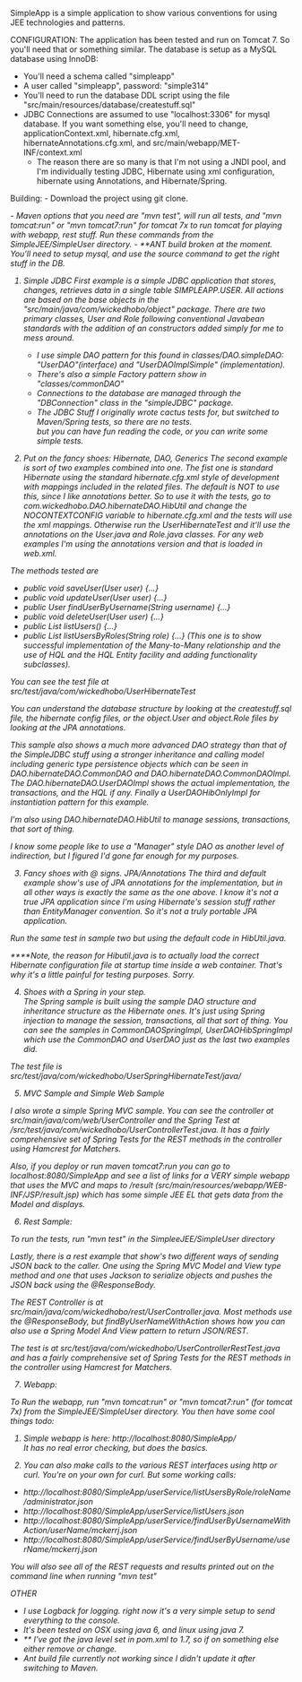 SimpleApp is a simple application to show various conventions for using JEE technologies and patterns.

CONFIGURATION:  The application has been tested and run on Tomcat 7.  So you'll need that or something similar.  The database
is setup as a MySQL database using InnoDB:
  - You'll need a schema called "simpleapp" 
  - A user called "simpleapp", password: "simple314"
  - You'll need to run the database DDL script using the file "src/main/resources/database/createstuff.sql"
  - JDBC Connections are assumed to use "localhost:3306" for mysql database.  If you want something else, you'll need to change,
  	applicationContext.xml, hibernate.cfg.xml, hibernateAnnotations.cfg.xml, and src/main/webapp/MET-INF/context.xml
  	- The reason there are so many is that I'm not using a JNDI pool, and I'm individually testing JDBC, Hibernate using xml configuration,
  	  hibernate using Annotations, and Hibernate/Spring. 

Building:
	- Download the project using git clone. <Address>
	- Maven options that you need are "mvn test", will run all tests, and "mvn tomcat:run" or "mvn tomcat7:run" for tomcat 7x to run tomcat for playing with webapp, rest stuff.
	  Run these commands from the SimpleJEE/SimpleUser directory.
	- **ANT build broken at the moment.  You'll need to setup mysql, and use the source command to get the right stuff in the DB.

1) Simple JDBC
First example is a simple JDBC application that stores, changes, retrieves data in a single table SIMPLEAPP.USER.
All actions are based on the base objects in the "src/main/java/com/wickedhobo/object" package.  There are two primary classes, 
User and Role following conventional Javabean standards with the addition of an constructors added simply 
for me to mess around.
	- I use simple DAO pattern for this found in classes/DAO.simpleDAO: "UserDAO"(interface) and "UserDAOImplSimple"
		(implementation).  
	- There's also a simple Factory pattern show in "classes/commonDAO"
	- Connections to the database are managed through the "DBConnection" class in the "simpleJDBC" package.
	- The JDBC Stuff I originally wrote cactus tests for, but switched to Maven/Spring tests, so there are no tests.  
	  but you can have fun reading the code, or you can write some simple tests.
	  
2) Put on the fancy shoes: Hibernate, DAO, Generics 
The second example is sort of two examples combined into one.  The fist one is standard Hibernate using the
standard hibernate.cfg.xml style of development with mappings included in the related files.  The default is NOT
to use this, since I like annotations better.  So to use it with the tests, go to com.wickedhobo.DAO.hibernateDAO.HibUtil
and change the NOCONTEXTCONFIG variable to hibernate.cfg.xml and the tests will use the xml mappings.  Otherwise run
the UserHibernateTest and it'll use the annotations on the User.java and Role.java classes.  For any web examples I'm using
the annotations version and that is loaded in web.xml.

The methods tested are
- public void saveUser(User user) {...}
- public void updateUser(User user) {...}
- public User findUserByUsername(String username) {...}
- public void deleteUser(User user) {...}
- public List<User> listUsers() {...}
- public List<User> listUsersByRoles(String role) {...} (This one is to show successful implementation of the 
Many-to-Many relationship and the use of HQL and the HQL Entity facility and adding functionality subclasses).

You can see the test file at src/test/java/com/wickedhobo/UserHibernateTest

You can understand the database structure by looking at the createstuff.sql file, the hibernate config files, or the 
object.User and object.Role files by looking at the JPA annotations.

This sample also shows a much more advanced DAO strategy than that of the SimpleJDBC stuff using a stronger 
inheritance and calling model including generic type persistence objects which can be seen in 
DAO.hibernateDAO.CommonDAO and DAO.hibernateDAO.CommonDAOImpl.  The DAO.hibernateDAO.UserDAOImpl shows the 
actual implementation, the transactions, and the HQL if any.  Finally a UserDAOHibOnlyImpl for instantiation pattern for
this example.

I'm also using DAO.hibernateDAO.HibUtil to manage sessions, transactions, that sort of thing.

I know some people like to use a "Manager" style DAO as another level of indirection, but I figured I'd gone far 
enough for my purposes.

3) Fancy shoes with @ signs.  JPA/Annotations
The third and default example show's use of JPA annotations for the implementation, but in all other ways is exactly the same
as the one above.   I know it's not a true JPA application since I'm using Hibernate's session stuff rather than EntityManager convention.  So it's not a 
truly portable JPA application. 

Run the same test in sample two but using the default code in HibUtil.java.
 
 ****Note, the reason for Hibutil.java is to actually load the correct Hibernate configuration file at startup time inside a web container. 
 That's why it's a little painful for testing purposes.  Sorry.

4) Shoes with a Spring in your step.  
The Spring sample is built using the sample DAO structure and inheritance structure as the Hibernate ones.  It's just using Spring
injection to manage the session, transactions, all that sort of thing.  You can see the samples in CommonDAOSpringImpl, UserDAOHibSpringImpl which
use the CommonDAO and UserDAO just as the last two examples did.

The test file is src/test/java/com/wickedhobo/UserSpringHibernateTest/java/

5) MVC Sample and Simple Web Sample

I also wrote a simple Spring MVC sample.  You can see the controller at src/main/java/com/web/UserController and the Spring Test
at /src/test/java/com/wickedhobo/UserControllerTest.java. It has a fairly comprehensive set of Spring Tests for the
REST methods in the controller using Hamcrest for Matchers.

Also, if you deploy or run maven tomcat7:run you can go to localhost:8080/SimpleApp and see a list of links for a VERY simple
webapp that uses the MVC and maps to /result (src/main/resources/webapp/WEB-INF/JSP/result.jsp) which has some simple JEE EL
that gets data from the Model and displays.

6) Rest Sample: 

To run the tests, run "mvn test" in the SimpleeJEE/SimpleUser directory

Lastly, there is a rest example that show's two different ways of sending JSON back to the caller.  One using the
Spring MVC Model and View type method and one that uses Jackson to serialize objects and pushes the JSON back using the @ResponseBody.

The REST Controller is at src/main/java/com/wickedhobo/rest/UserController.java.  Most methods use the @ResponseBody, but 
findByUserNameWithAction shows how you can also use a Spring Model And View pattern to return JSON/REST.

The test is at src/test/java/com/wickedhobo/UserControllerRestTest.java and has a fairly comprehensive set of Spring Tests for the
REST methods in the controller using Hamcrest for Matchers.

7) Webapp:  

To Run the webapp, run "mvn tomcat:run" or "mvn tomcat7:run" (for tomcat 7x) from the SimpleJEE/SimpleUser directory.  You then have some cool things todo:

1) Simple webapp is here: http://localhost:8080/SimpleApp/    
It has no real error checking, but does the basics.

2) You can also make calls to the various REST interfaces using http or curl.  You're on your own for curl.  But some working calls:

- http://localhost:8080/SimpleApp/userService/listUsersByRole/roleName/administrator.json
- http://localhost:8080/SimpleApp/userService/listUsers.json
- http://localhost:8080/SimpleApp/userService/findUserByUsernameWithAction/userName/mckerrj.json
- http://localhost:8080/SimpleApp/userService/findUserByUsername/userName/mckerrj.json

You will also see all of the REST requests and results printed out on the command line when running "mvn test"

OTHER
  - I use Logback for logging.  right now it's a very simple setup to send everything to the console.
  - It's been tested on OSX using java 6, and linux using java 7.
  - ** I've got the java level set in pom.xml to 1.7, so if on something else either remove or change.
  - Ant build file currently not working since I didn't update it after switching to Maven.  
  
